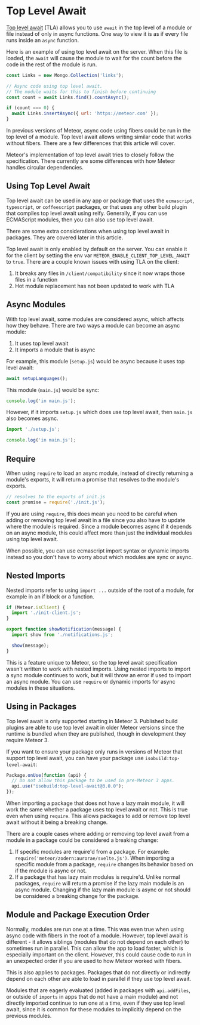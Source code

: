 # Top Level Await

[Top level await](https://developer.mozilla.org/en-US/docs/Web/JavaScript/Reference/Operators/await#top_level_await) (TLA) allows you to use `await` in the top level of a module or file instead of only in async functions. One way to view it is as if every file runs inside an `async` function. 

Here is an example of using top level await on the server. When this file is loaded, the `await` will cause the module to wait for the count before the code in the rest of the module is run.

```js
const Links = new Mongo.Collection('links');

// Async code using top level await.
// The module waits for this to finish before continuing
const count = await Links.find().countAsync();

if (count === 0) {
  await Links.insertAsync({ url: 'https://meteor.com' });
}
```

In previous versions of Meteor, async code using fibers could be run in the top level of a module. Top level await allows writing similar code that works without fibers. There are a few differences that this article will cover.

Meteor's implementation of top level await tries to closely follow the specification. There currently are some differences with how Meteor handles circular dependencies.

## Using Top Level Await

Top level await can be used in any app or package that uses the `ecmascript`, `typescript`, or `coffeescript` packages, or that uses any other build plugin that compiles top level await using reify.
Generally, if you can use ECMAScript modules, then you can also use top level await.

There are some extra considerations when using top level await in packages. They are covered later in this article.

Top level await is only enabled by default on the server. You can enable it for the client by setting the env var `METEOR_ENABLE_CLIENT_TOP_LEVEL_AWAIT` to `true`. There are a couple known issues with using TLA on the client:

1. It breaks any files in `/client/compatibility` since it now wraps those files in a function
2. Hot module replacement has not been updated to work with TLA

## Async Modules

With top level await, some modules are considered async, which affects how they behave. There are two ways a module can become an async module:
1. It uses top level await
2. It imports a module that is async

For example, this module (`setup.js`) would be async because it uses top level await:

```js
await setupLanguages();
```

This module (`main.js`) would be sync:

```js
console.log('in main.js');
```

However, if it imports `setup.js` which does use top level await, then `main.js` also becomes async.

```js
import './setup.js';

console.log('in main.js');
```

## Require

When using `require` to load an async module, instead of directly returning a module's exports, it will return a promise that resolves to the module's exports.

```js
// resolves to the exports of init.js
const promise = require('./init.js');
```

If you are using `require`, this does mean you need to be careful when adding or removing top level await in a file since you also have to update where the module is required.
Since a module becomes async if it depends on an async module, this could affect more than just the individual modules using top level await.

When possible, you can use ecmascript import syntax or dynamic imports instead so you don't have to worry about which modules are sync or async.

## Nested Imports

Nested imports refer to using `import ...` outside of the root of a module, for example in an if block or a function.

```js
if (Meteor.isClient) {
  import './init-client.js';
}

export function showNotification(message) {
  import show from './notifications.js';

  show(message);
}
```

 This is a feature unique to Meteor, so the top level await specification wasn't written to work with nested imports. Using nested imports to import a sync module continues to work, but it will throw an error if used to import an async module. You can use `require` or dynamic imports for async modules in these situations.

## Using in Packages

Top level await is only supported starting in Meteor 3.  Published build plugins are able to use top level await in older Meteor versions since the runtime is bundled when they are published, though in development they require Meteor 3.

If you want to ensure your package only runs in versions of Meteor that support top level await, you can have your package use `isobuild:top-level-await`:

```js
Package.onUse(function (api) {
  // Do not allow this package to be used in pre-Meteor 3 apps.
  api.use("isobuild:top-level-await@3.0.0");
});
```

When importing a package that does not have a lazy main module, it will work the same whether a package uses top level await or not. This is true even when using `require`. This allows packages to add or remove top level await without it being a breaking change.

There are a couple cases where adding or removing top level await from a module in a package could be considered a breaking change:

1. If specific modules are require'd from a package. For example: `require('meteor/zodern:aurorae/svelte.js')`. When importing a specific module from a package, `require` changes its behavior based on if the module is async or not.
2. If a package that has lazy main modules is require'd. Unlike normal packages, `require` will return a promise if the lazy main module is an async module. Changing if the lazy main module is async or not should be considered a breaking change for the package.

## Module and Package Execution Order

Normally, modules are run one at a time. This was even true when using async code with fibers in the root of a module. However, top level await is different - it allows siblings (modules that do not depend on each other) to sometimes run in parallel. This can allow the app to load faster, which is especially important on the client. However, this could cause code to run in an unexpected order if you are used to how Meteor worked with fibers.

This is also applies to packages. Packages that do not directly or indirectly depend on each other are able to load in parallel if they use top level await.

Modules that are eagerly evaluated (added in packages with `api.addFiles`, or outside of `imports` in apps that do not have a main module) and not directly imported continue to run one at a time, even if they use top level await, since it is common for these modules to implicitly depend on the previous modules.
